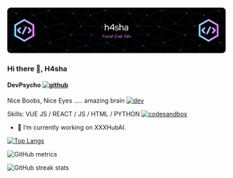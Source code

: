 ![Header](./github-header-image.png)


### Hi there 👋, H4sha
#### DevPsycho [<img src='https://cdn.jsdelivr.net/npm/simple-icons@3.0.1/icons/github.svg' alt='github' height='40'>](https://github.com/H4sha)  


Nice Boobs, Nice Eyes ..... amazing brain [<img src='https://cdn.jsdelivr.net/npm/simple-icons@3.0.1/icons/dev-dot-to.svg' alt='dev' height='40'>](https://dev.to/H4sha) 

Skills: VUE JS / REACT / JS / HTML / PYTHON [<img src='https://cdn.jsdelivr.net/npm/simple-icons@3.0.1/icons/codesandbox.svg' alt='codesandbox' height='40'>](https://codesandbox.io/u/H4sha) 

- 🔭 I’m currently working on XXXHubAI. 



[![Top Langs](https://github-readme-stats.vercel.app/api/top-langs/?username=H4sha)](https://github.com/anuraghazra/github-readme-stats)

![GitHub metrics](https://metrics.lecoq.io/H4sha)  

![GitHub streak stats](https://streak-stats.demolab.com/?user=H4sha)  

